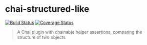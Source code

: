 # chai-structured-like

[![Build Status](https://travis-ci.org/xasdx/chai-structured-like.svg?branch=master)](https://travis-ci.org/xasdx/chai-structured-like) [![Coverage Status](https://coveralls.io/repos/github/xasdx/chai-structured-like/badge.svg?branch=master)](https://coveralls.io/github/xasdx/chai-structured-like?branch=master)

> A Chai plugin with chainable helper assertions, comparing the structure of two objects
